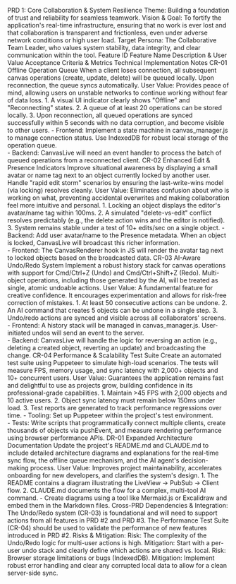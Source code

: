 PRD 1: Core Collaboration & System Resilience
Theme: Building a foundation of trust and reliability for seamless teamwork.
Vision & Goal: To fortify the application's real-time infrastructure, ensuring that no work is ever lost and that collaboration is transparent and frictionless, even under adverse network conditions or high user load.
Target Persona: The Collaborative Team Leader, who values system stability, data integrity, and clear communication within the tool.
Feature ID	Feature Name	Description & User Value	Acceptance Criteria & Metrics	Technical Implementation Notes
CR-01	Offline Operation Queue	When a client loses connection, all subsequent canvas operations (create, update, delete) will be queued locally. Upon reconnection, the queue syncs automatically. User Value: Provides peace of mind, allowing users on unstable networks to continue working without fear of data loss.	1. A visual UI indicator clearly shows "Offline" and "Reconnecting" states. 2. A queue of at least 20 operations can be stored locally. 3. Upon reconnection, all queued operations are synced successfully within 5 seconds with no data corruption, and become visible to other users.	- Frontend: Implement a state machine in canvas_manager.js to manage connection status. Use IndexedDB for robust local storage of the operation queue. <br>- Backend: CanvasLive will need an event handler to process the batch of queued operations from a reconnected client.
CR-02	Enhanced Edit & Presence Indicators	Improve situational awareness by displaying a small avatar or name tag next to an object currently locked by another user. Handle "rapid edit storm" scenarios by ensuring the last-write-wins model (via locking) resolves cleanly. User Value: Eliminates confusion about who is working on what, preventing accidental overwrites and making collaboration feel more intuitive and personal.	1. Locking an object displays the editor's avatar/name tag within 100ms. 2. A simulated "delete-vs-edit" conflict resolves predictably (e.g., the delete action wins and the editor is notified). 3. System remains stable under a test of 10+ edits/sec on a single object.	- Backend: Add user avatar/name to the Presence metadata. When an object is locked, CanvasLive will broadcast this richer information. <br>- Frontend: The CanvasRenderer hook in JS will render the avatar tag next to locked objects based on the broadcasted data.
CR-03	AI-Aware Undo/Redo System	Implement a robust history stack for canvas operations with support for Cmd/Ctrl+Z (Undo) and Cmd/Ctrl+Shift+Z (Redo). Multi-object operations, including those generated by the AI, will be treated as single, atomic undoable actions. User Value: A fundamental feature for creative confidence. It encourages experimentation and allows for risk-free correction of mistakes.	1. At least 50 consecutive actions can be undone. 2. An AI command that creates 5 objects can be undone in a single step. 3. Undo/redo actions are synced and visible across all collaborators' screens.	- Frontend: A history stack will be managed in canvas_manager.js. User-initiated undos will send an event to the server. <br>- Backend: CanvasLive will handle the logic for reversing an action (e.g., deleting a created object, reverting an update) and broadcasting the change.
CR-04	Performance & Scalability Test Suite	Create an automated test suite using Puppeteer to simulate high-load scenarios. The tests will measure FPS, memory usage, and sync latency with 2,000+ objects and 10+ concurrent users. User Value: Guarantees the application remains fast and delightful to use as projects grow, building confidence in its professional-grade capabilities.	1. Maintain >45 FPS with 2,000 objects and 10 active users. 2. Object sync latency must remain below 150ms under load. 3. Test reports are generated to track performance regressions over time.	- Tooling: Set up Puppeteer within the project's test environment. <br>- Tests: Write scripts that programmatically connect multiple clients, create thousands of objects via pushEvent, and measure rendering performance using browser performance APIs.
DR-01	Expanded Architecture Documentation	Update the project's README.md and CLAUDE.md to include detailed architecture diagrams and explanations for the real-time sync flow, the offline queue mechanism, and the AI agent's decision-making process. User Value: Improves project maintainability, accelerates onboarding for new developers, and clarifies the system's design.	1. The README contains a diagram illustrating the LiveView -> PubSub -> Client flow. 2. CLAUDE.md documents the flow for a complex, multi-tool AI command.	- Create diagrams using a tool like Mermaid.js or Excalidraw and embed them in the Markdown files.
Cross-PRD Dependencies & Integration:
The Undo/Redo system (CR-03) is foundational and will need to support actions from all features in PRD #2 and PRD #3.
The Performance Test Suite (CR-04) should be used to validate the performance of new features introduced in PRD #2.
Risks & Mitigation:
Risk: The complexity of the Undo/Redo logic for multi-user actions is high. Mitigation: Start with a per-user undo stack and clearly define which actions are shared vs. local.
Risk: Browser storage limitations or bugs (IndexedDB). Mitigation: Implement robust error handling and clear any corrupted local data to allow for a clean server-side sync.
